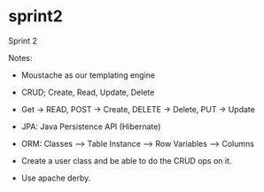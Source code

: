 # sprint2
Sprint 2

Notes:

- Moustache as our templating engine

- CRUD; Create, Read, Update, Delete

- Get -> READ, POST -> Create, DELETE -> Delete, PUT -> Update

- JPA: Java Persistence API (Hibernate)

- ORM:  Classes --> Table
        Instance --> Row
        Variables --> Columns

- Create a user class and be able to do the CRUD ops on it.

- Use apache derby.


